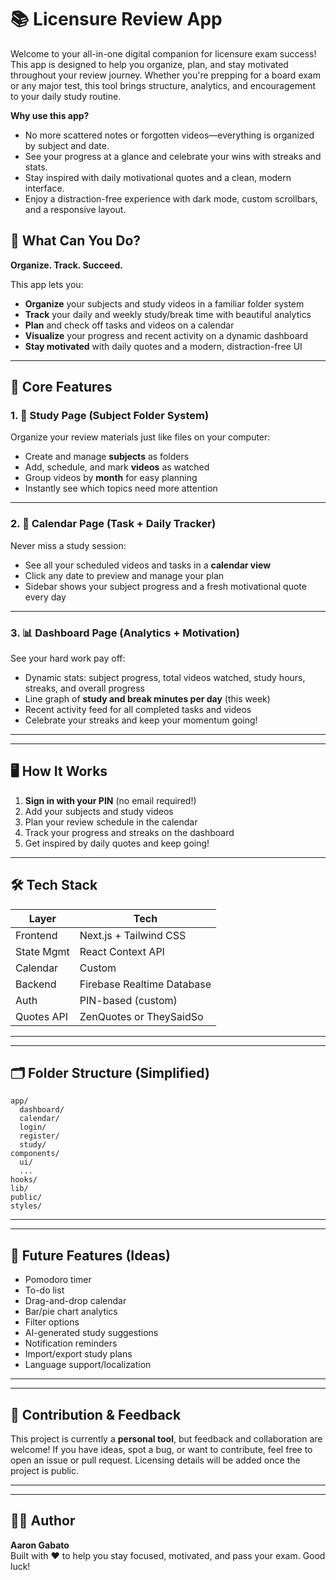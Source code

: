 # 📚 Licensure Review App

Welcome to your all-in-one digital companion for licensure exam success! This app is designed to help you organize, plan, and stay motivated throughout your review journey. Whether you're prepping for a board exam or any major test, this tool brings structure, analytics, and encouragement to your daily study routine.

**Why use this app?**

-   No more scattered notes or forgotten videos—everything is organized by subject and date.
-   See your progress at a glance and celebrate your wins with streaks and stats.
-   Stay inspired with daily motivational quotes and a clean, modern interface.
-   Enjoy a distraction-free experience with dark mode, custom scrollbars, and a responsive layout.

## 🚀 What Can You Do?

**Organize. Track. Succeed.**

This app lets you:

-   **Organize** your subjects and study videos in a familiar folder system
-   **Track** your daily and weekly study/break time with beautiful analytics
-   **Plan** and check off tasks and videos on a calendar
-   **Visualize** your progress and recent activity on a dynamic dashboard
-   **Stay motivated** with daily quotes and a modern, distraction-free UI

---

## 🧠 Core Features

### 1. 📁 Study Page (Subject Folder System)

Organize your review materials just like files on your computer:

-   Create and manage **subjects** as folders
-   Add, schedule, and mark **videos** as watched
-   Group videos by **month** for easy planning
-   Instantly see which topics need more attention

---

### 2. 📅 Calendar Page (Task + Daily Tracker)

Never miss a study session:

-   See all your scheduled videos and tasks in a **calendar view**
-   Click any date to preview and manage your plan
-   Sidebar shows your subject progress and a fresh motivational quote every day

---

### 3. 📊 Dashboard Page (Analytics + Motivation)

See your hard work pay off:

-   Dynamic stats: subject progress, total videos watched, study hours, streaks, and overall progress
-   Line graph of **study and break minutes per day** (this week)
-   Recent activity feed for all completed tasks and videos
-   Celebrate your streaks and keep your momentum going!

---

---

## 🖥️ How It Works

1. **Sign in with your PIN** (no email required!)
2. Add your subjects and study videos
3. Plan your review schedule in the calendar
4. Track your progress and streaks on the dashboard
5. Get inspired by daily quotes and keep going!

---

## 🛠️ Tech Stack

| Layer      | Tech                       |
| ---------- | -------------------------- |
| Frontend   | Next.js + Tailwind CSS     |
| State Mgmt | React Context API          |
| Calendar   | Custom                     |
| Backend    | Firebase Realtime Database |
| Auth       | PIN-based (custom)         |
| Quotes API | ZenQuotes or TheySaidSo    |

---

---

## 🗂️ Folder Structure (Simplified)

```
app/
  dashboard/
  calendar/
  login/
  register/
  study/
components/
  ui/
  ...
hooks/
lib/
public/
styles/
```

---

---

## 📌 Future Features (Ideas)

-   Pomodoro timer
-   To-do list
-   Drag-and-drop calendar
-   Bar/pie chart analytics
-   Filter options
-   AI-generated study suggestions
-   Notification reminders
-   Import/export study plans
-   Language support/localization

---

---

## 🙌 Contribution & Feedback

This project is currently a **personal tool**, but feedback and collaboration are welcome! If you have ideas, spot a bug, or want to contribute, feel free to open an issue or pull request. Licensing details will be added once the project is public.

---

---

## 👨‍💻 Author

**Aaron Gabato**  
Built with ❤️ to help you stay focused, motivated, and pass your exam. Good luck!
